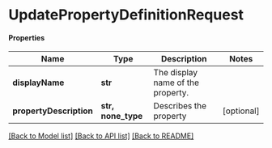 # UpdatePropertyDefinitionRequest

#### Properties
Name | Type | Description | Notes
------------ | ------------- | ------------- | -------------
**displayName** | **str** | The display name of the property. | 
**propertyDescription** | **str, none_type** | Describes the property | [optional] 

[[Back to Model list]](../README.md#documentation-for-models) [[Back to API list]](../README.md#documentation-for-api-endpoints) [[Back to README]](../README.md)

